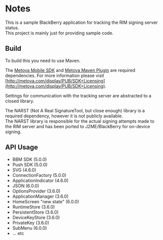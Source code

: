 Notes
=====
This is a sample BlackBerry application for tracking the RIM signing server status.  
This project is mainly just for providing sample code.

Build
-----------------
To build this you need to use Maven.

The [Metova Mobile SDK](http://metova.com/display/PUB/SDK+Licensing) and [Metova Maven Plugin](http://metova.com/display/PUB/SDK+Licensing) are required dependencies. For more information please visit [http://metova.com/display/PUB/SDK+Licensing](http://metova.com/display/PUB/SDK+Licensing).

Settings for communication with the tracking server are abstracted to a closed library.

The NARST (Not A Real SignatureTool, but close enough) library is a required dependency, however it is not publicly available.  
The NARST library is responsible for the actual signing attempts made to the RIM server and has been ported to J2ME/BlackBerry for on-device signing.

API Usage
-----------------
* BBM SDK (5.0.0)
* Push SDK (5.0.0)
* SVG (4.6.0)
* ConnectionFactory (5.0.0)
* ApplicationIndicator (4.6.0)
* JSON (6.0.0)
* OptionsProvider (3.6.0)
* ApplicationManager (3.6.0)
* HomeScreen "new state" (6.0.0)
* RuntimeStore (3.6.0)
* PersistentStore (3.6.0)
* DeviceKeyStore (3.6.0)
* PrivateKey (3.6.0)
* SubMenu (6.0.0)
* ... etc